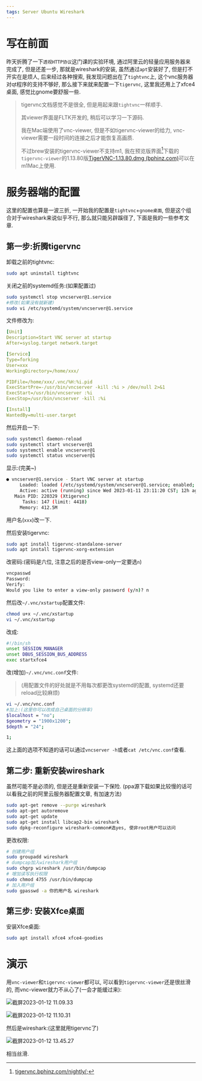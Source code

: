 ```yaml
---
tags: Server Ubuntu Wireshark
---
```


# 写在前面

昨天折腾了一下`透视HTTP协议`这门课的实验环境, 通过阿里云的轻量应用服务器来完成了, 但是还差一步, 那就是wireshark的安装, 虽然通过`apt`安装好了, 但是打不开实在是烦人, 后来经过各种搜索, 我发现问题出在了`tightvnc`上, 这个vnc服务器对qt程序的支持不够好, 那么接下来就来配置一下`tigervnc`, 这里我还用上了xfce4桌面, 感觉比gnome要舒服一些.

>   tigervnc文档感觉不是很全, 但是用起来跟`tightvnc`一样顺手.
>
>   其viewer界面是FLTK开发的, 稍后可以学习一下源码.
>
>   我在Mac端使用了vnc-viewer, 但是不如tigervnc-viewer的给力, vnc-viewer需要一段时间的连接之后才能恢复高画质. 
>
>   不过brew安装的tigervnc-viewer不支持m1, 我在预览版界面[^1]下载的`tigervnc-viewer`的1.13.80版[TigerVNC-1.13.80.dmg (bphinz.com)](http://tigervnc.bphinz.com/nightly/macOS/TigerVNC-1.13.80.dmg)可以在m1Mac上使用. 

[^1]:[tigervnc.bphinz.com/nightly/](http://tigervnc.bphinz.com/nightly/);



# 服务器端的配置

这里的配置也算是一波三折, 一开始我的配置是`tightvnc`+`gnome桌面`, 但是这个组合对于wireshark来说似乎不行, 那么就只能另辟蹊径了, 下面是我的一些参考文章.

>[^2]:[wireshark does not start on TightVNC (headless setup) (#18157) · Issues · Wireshark Foundation / wireshark · GitLab](https://gitlab.com/wireshark/wireshark/-/issues/18157);(指出不要用tightvnc而是使用tigervnc)
>[^3]:[How to Install and Configure VNC on Ubuntu 20.04 | Linuxize](https://linuxize.com/post/how-to-install-and-configure-vnc-on-ubuntu-20-04/);(tigervnc配置)
>[^4]:[解决ubuntu普通用户无权限使用wireshark问题_async7的博客-CSDN博客](https://blog.csdn.net/async7/article/details/104828974);(wireshark的权限问题)
>
>[^5]:[qt - Wireshark crash - Ask Ubuntu](https://askubuntu.com/questions/1026921/wireshark-crash);(wireshark卸载和重装)
>
>

## 第一步:折腾tigervnc

卸载之前的tightvnc:

```bash
sudo apt uninstall tightvnc
```

关闭之前的systemd任务:(如果配置过)

```bash
sudo systemctl stop vncserver@1.service
#修改(如果没有就新建)
sudo vi /etc/systemd/system/vncserver@1.service
```

文件修改为:

```yaml
[Unit]
Description=Start VNC server at startup
After=syslog.target network.target

[Service]
Type=forking
User=xxx
WorkingDirectory=/home/xxx/

PIDFile=/home/xxx/.vnc/%H:%i.pid
ExecStartPre=-/usr/bin/vncserver -kill :%i > /dev/null 2>&1
ExecStart=/usr/bin/vncserver :%i
ExecStop=/usr/bin/vncserver -kill :%i

[Install]
WantedBy=multi-user.target
```

然后开启一下:

```bash
sudo systemctl daemon-reload
sudo systemctl start vncserver@1
sudo systemctl enable vncserver@1
sudo systemctl status vncserver@1
```

显示:(完美~)

```bash
● vncserver@1.service - Start VNC server at startup
     Loaded: loaded (/etc/systemd/system/vncserver@1.service; enabled; vendor preset: enabled)
     Active: active (running) since Wed 2023-01-11 23:11:20 CST; 12h ago
   Main PID: 220329 (Xtigervnc)
      Tasks: 147 (limit: 4418)
     Memory: 412.5M
```



用户名(`xxx`)改一下. 

然后安装tigervnc:

```bash
sudo apt install tigervnc-standalone-server
sudo apt install tigervnc-xorg-extension
```

改密码:(密码是六位, 注意之后的是否view-only一定要选`n`)

```bash
vncpasswd
Password:
Verify:
Would you like to enter a view-only password (y/n)? n
```

然后改`~/.vnc/xstartup`配置文件:

```bash
chmod u+x ~/.vnc/xstartup
vi ~/.vnc/xstartup
```

改成:

```bash
#!/bin/sh
unset SESSION_MANAGER
unset DBUS_SESSION_BUS_ADDRESS
exec startxfce4 
```

改(增加)`~/.vnc/vnc.conf`文件:

>   (用配置文件的好处就是不用每次都更改systemd的配置, systemd还要reload比较麻烦)

```bash
vi ~/.vnc/vnc.conf
#加上:(这里你可以改成自己桌面的分辨率)
$localhost = "no";
$geometry = "1900x1200";
$depth = "24";

1;
```

这上面的选项不知道的话可以通过`vncserver -h`或者`cat /etc/vnc.conf`查看. 



## 第二步: 重新安装wireshark

虽然可能不是必须的, 但是还是重新安装一下保险. (ppa源下载如果比较慢的话可以看我之前的阿里云服务器配置文章, 有加速方法)

```bash
sudo apt-get remove --purge wireshark
sudo apt-get autoremove
sudo apt-get update
sudo apt-get install libcap2-bin wireshark
sudo dpkg-reconfigure wireshark-common#选yes, 使非root用户可以访问
```



更改权限:

```bash
# 创建用户组
sudo groupadd wireshark
# dumpcap加入wireshark用户组
sudo chgrp wireshark /usr/bin/dumpcap
# 增加读写执行权限
sudo chmod 4755 /usr/bin/dumpcap
# 加入用户组
sudo gpasswd -a 你的用户名 wireshark
```

## 第三步: 安装Xfce桌面

安装Xfce桌面:

```bash
sudo apt install xfce4 xfce4-goodies
```





# 演示

用`vnc-viewer`和`tigervnc-viewer`都可以, 可以看到`tigervnc-viewer`还是很丝滑的, 而vnc-viewer就力不从心了(一会才能缓过来):

![截屏2023-01-12 11.09.33](https://s2.loli.net/2023/01/12/6od7eNr8Twx3ulH.jpg)

![截屏2023-01-12 11.10.31](https://s2.loli.net/2023/01/12/ZoFhklOY1fQJI3K.jpg)

然后是wireshark:(这里就用tigervnc了)



![截屏2023-01-12 13.45.27](https://s2.loli.net/2023/01/12/IJlYBf19Ow2Q7EU.jpg)

 相当丝滑.